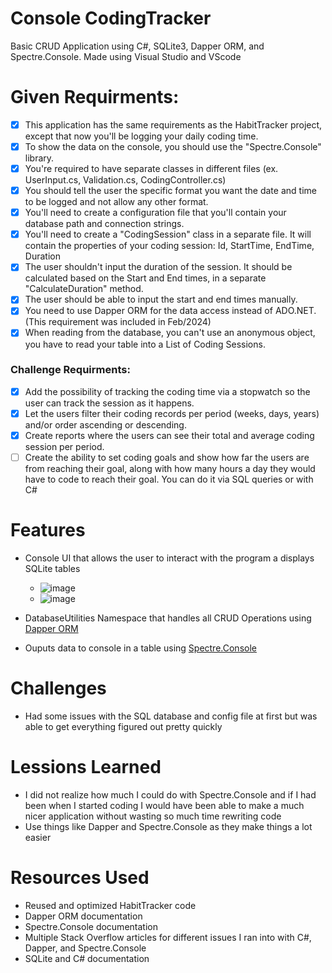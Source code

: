 # Console CodingTracker
  
  Basic CRUD Application using C#, SQLite3, Dapper ORM, and Spectre.Console. Made using Visual Studio and VScode
  
# Given Requirments:
  - [x] This application has the same requirements as the HabitTracker project, except that now you'll be logging your daily coding time.
  - [x] To show the data on the console, you should use the "Spectre.Console" library.
  - [x] You're required to have separate classes in different files (ex. UserInput.cs, Validation.cs, CodingController.cs)
  - [x] You should tell the user the specific format you want the date and time to be logged and not allow any other format.
  - [x] You'll need to create a configuration file that you'll contain your database path and connection strings.
  - [x] You'll need to create a "CodingSession" class in a separate file. It will contain the properties of your coding session: Id, StartTime, EndTime, Duration
  - [x] The user shouldn't input the duration of the session. It should be calculated based on the Start and End times, in a separate "CalculateDuration" method.
  - [x] The user should be able to input the start and end times manually.
  - [x] You need to use Dapper ORM for the data access instead of ADO.NET. (This requirement was included in Feb/2024)
  - [x] When reading from the database, you can't use an anonymous object, you have to read your table into a List of Coding Sessions.

### Challenge Requirments:
  - [x] Add the possibility of tracking the coding time via a stopwatch so the user can track the session as it happens.
  - [x] Let the users filter their coding records per period (weeks, days, years) and/or order ascending or descending.
  - [x] Create reports where the users can see their total and average coding session per period.
  - [ ] Create the ability to set coding goals and show how far the users are from reaching their goal, along with how many hours a day they would have to code to reach their goal. You can do it via SQL queries or with C#

# Features
  * Console UI that allows the user to interact with the program a displays SQLite tables
      * ![image](https://github.com/user-attachments/assets/5a996c5f-6cee-4c36-b7f7-9885b2184f32)
      * ![image](https://github.com/user-attachments/assets/8c9bcbde-d8ed-41bc-ba97-cae3339ada79)

  * DatabaseUtilities Namespace that handles all CRUD Operations using [Dapper ORM](https://www.learndapper.com/)
  * Ouputs data to console in a table using [Spectre.Console](https://spectreconsole.net/)

# Challenges
  * Had some issues with the SQL database and config file at first but was able to get everything figured out pretty quickly

# Lessions Learned
  * I did not realize how much I could do with Spectre.Console and if I had been when I started coding I would have been able to make a much nicer application without wasting so much time rewriting code
  * Use things like Dapper and Spectre.Console as they make things a lot easier

# Resources Used
  * Reused and optimized HabitTracker code
  * Dapper ORM documentation
  * Spectre.Console documentation
  * Multiple Stack Overflow articles for different issues I ran into with C#, Dapper, and Spectre.Console
  * SQLite and C# documentation
